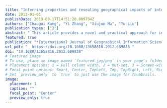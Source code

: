 ```yaml
---
title: "Inferring properties and revealing geographical impacts of intercity mobile communication network of China using a subnet data set"
date: 2013-01-01
publishDate: 2019-09-17T14:51:20.809794Z
authors: ["Chaogui Kang", "Yi Zhang", "Xiujun Ma", "Yu Liu"]
publication_types: ["2"]
abstract: " This article provides a novel and practical approach for investigating the characteristics of intercity telecommunication network whose overall and complete information is unavailable. Using a mobile phone call data set covering 4.39 million subscribers registered in a particular region, we construct two intercity mobile communication subnets and infer characteristics of the whole intercity mobile communication network of China. Results confirm that intercity communication intensity is characterized by the gravity model. The communication intensity based on mobile call number decreases along the distance with a scaling exponent 0.5, whereas the scaling exponent for the communication intensity based on mobile call duration is 0.4. Moreover, we uncover the rank-size distribution of tie strength (mobile call number and duration) between a city and its neighbours. The rank-size law of tie strengths between cities is mainly determined by the rank-size distribution of cities. The distance between cities plays a less decisive role than the size distribution in the network, but significantly impacts mobile communication patterns. The call duration of individual intercity mobile communication is generally positively correlated to the communication distance, explaining why the distance decay of communication intensity based on call durations is slower than that based on call numbers. The contribution of this research is twofold. First, we identify the distance decay effect in intercity mobile communications of China and uncover the dominant impact of the rank-size distribution of cities. Second, a method for estimating the properties of the whole network according to the observed interactions of its subnets is developed. "
featured: true
publication: "*International Journal of Geographical Information Science*"
url_pdf: "  https://doi.org/10.1080/13658816.2012.689838 "
doi: "10.1080/13658816.2012.689838"
# Featured image
# To use, place an image named `featured.jpg/png` in your page's folder.
# Placement options: 1 = Full column width, 2 = Out-set, 3 = Screen-width
# Focal point options: Smart, Center, TopLeft, Top, TopRight, Left, Right, BottomLeft, Bottom, BottomRight
# Set `preview_only` to `true` to just use the image for thumbnails.
image:
  placement: 1
  caption: ""
  focal_point: "Center"
  preview_only: true
---
```


